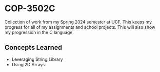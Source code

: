 <h1>COP-3502C</h1>
<p>Collection of work from my Spring 2024 semester at UCF. This keeps my progress for all of my assignments and school projects. This will also show my progression in the C language.</p>
<h2>Concepts Learned</h2>
<ul>
  <li>Leveraging String Library</li>
  <li>Using 2D Arrays</li>
</ul>
